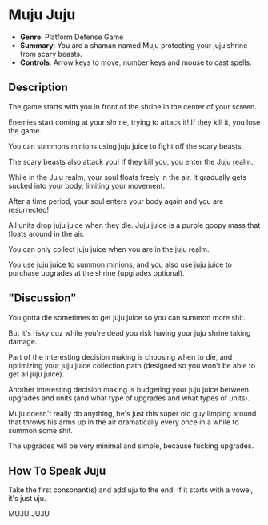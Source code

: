 Muju Juju
===

- **Genre**: Platform Defense Game
- **Summary**: You are a shaman named Muju protecting your juju shrine from scary beasts.
- **Controls**: Arrow keys to move, number keys and mouse to cast spells.

Description
---

The game starts with you in front of the shrine in the center of your screen.

Enemies start coming at your shrine, trying to attack it!  If they kill it, you lose the game.

You can summons minions using juju juice to fight off the scary beasts.

The scary beasts also attack you!  If they kill you, you enter the Juju realm.

While in the Juju realm, your soul floats freely in the air.  It gradually gets sucked into your body, limiting your movement.

After a time period, your soul enters your body again and you are resurrected!

All units drop juju juice when they die.  Juju juice is a purple goopy mass that floats around in the air.

You can only collect juju juice when you are in the juju realm.

You use juju juice to summon minions, and you also use juju juice to purchase upgrades at the shrine (upgrades optional).

"Discussion"
---

You gotta die sometimes to get juju juice so you can summon more shit.

But it's risky cuz while you're dead you risk having your juju shrine taking damage.

Part of the interesting decision making is choosing when to die, and optimizing your juju juice collection path (designed so you won't be able to get all juju juice).

Another interesting decision making is budgeting your juju juice between upgrades and units (and what type of upgrades and what types of units).

Muju doesn't really do anything, he's just this super old guy limping around that throws his arms up in the air dramatically every once in a while to summon some shit.

The upgrades will be very minimal and simple, because fucking upgrades.

How To Speak Juju
---

Take the first consonant(s) and add uju to the end. If it starts with a vowel, it's just uju.

MUJU JUJU
